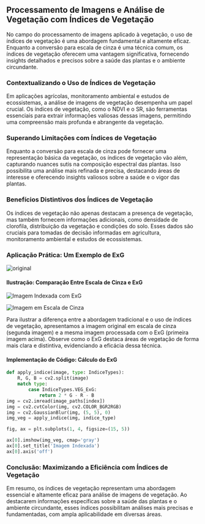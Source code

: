 ## **Processamento de Imagens e Análise de Vegetação com Índices de Vegetação**

No campo do processamento de imagens aplicado à vegetação, o uso de índices de vegetação é uma abordagem fundamental e altamente eficaz. Enquanto a conversão para escala de cinza é uma técnica comum, os índices de vegetação oferecem uma vantagem significativa, fornecendo insights detalhados e precisos sobre a saúde das plantas e o ambiente circundante.

### **Contextualizando o Uso de Índices de Vegetação**

Em aplicações agrícolas, monitoramento ambiental e estudos de ecossistemas, a análise de imagens de vegetação desempenha um papel crucial. Os índices de vegetação, como o NDVI e o SR, são ferramentas essenciais para extrair informações valiosas dessas imagens, permitindo uma compreensão mais profunda e abrangente da vegetação.

### **Superando Limitações com Índices de Vegetação**

Enquanto a conversão para escala de cinza pode fornecer uma representação básica da vegetação, os índices de vegetação vão além, capturando nuances sutis na composição espectral das plantas. Isso possibilita uma análise mais refinada e precisa, destacando áreas de interesse e oferecendo insights valiosos sobre a saúde e o vigor das plantas.

### **Benefícios Distintivos dos Índices de Vegetação**

Os índices de vegetação não apenas destacam a presença de vegetação, mas também fornecem informações adicionais, como densidade de clorofila, distribuição da vegetação e condições do solo. Esses dados são cruciais para tomadas de decisão informadas em agricultura, monitoramento ambiental e estudos de ecossistemas.

### **Aplicação Prática: Um Exemplo de ExG**
![original](https://github.com/fathos82/Vegetation-Index-Computer-Vision/assets/72706252/eaf588fc-2aed-424c-a23c-1ddaec807c93)





#### **Ilustração: Comparação Entre Escala de Cinza e ExG**

![Imagem Indexada com ExG](https://github.com/fathos82/Vegetation-Index-Computer-Vision/assets/72706252/10f5ad6e-fc98-4678-b287-256e0972a56c)

![Imagem em Escala de Cinza](https://github.com/fathos82/Vegetation-Index-Computer-Vision/assets/72706252/f10fc10e-468e-48c4-b5e0-884e86e09c5c)

Para ilustrar a diferença entre a abordagem tradicional e o uso de índices de vegetação, apresentamos a imagem original em escala de cinza (segunda imagem) e a mesma imagem processada com o ExG (primeira imagem acima). Observe como o ExG destaca áreas de vegetação de forma mais clara e distintiva, evidenciando a eficácia dessa técnica.




#### **Implementação de Código: Cálculo do ExG**

```python
def apply_indice(image, type: IndiceTypes):
    R, G, B = cv2.split(image)
    match type:
        case IndiceTypes.VEG_ExG:
            return 2 * G - R - B
img = cv2.imread(image_paths[index])
img = cv2.cvtColor(img, cv2.COLOR_BGR2RGB)
img = cv2.GaussianBlur(img, (5, 5), 0)
img_veg = apply_indice(img, indice_type)

fig, ax = plt.subplots(1, 4, figsize=(15, 5))

ax[0].imshow(img_veg, cmap='gray')
ax[0].set_title('Imagem Indexada')
ax[0].axis('off')
```

### **Conclusão: Maximizando a Eficiência com Índices de Vegetação**

Em resumo, os índices de vegetação representam uma abordagem essencial e altamente eficaz para análise de imagens de vegetação. Ao destacarem informações específicas sobre a saúde das plantas e o ambiente circundante, esses índices possibilitam análises mais precisas e fundamentadas, com ampla aplicabilidade em diversas áreas.
